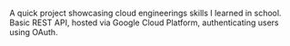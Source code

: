A quick project showcasing cloud engineerings skills I learned in school.
Basic REST API, hosted via Google Cloud Platform, authenticating users using OAuth.
